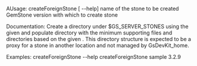 AUsage: createForeignStone [ --help] <stone-name> <gs-version>
  <stone-name>  name of the stone to be created
  <gs-version>  GemStone version with which to create stone
	
Documentation:
Create a directory under $GS_SERVER_STONES using the given
<stone-name> and populate directory with the minimum supporting files and directories
based on the given <gs-version>. This directory structure is expected to be a proxy for a stone in another location and not managed by GsDevKit_home.

Examples:
    createForeignStone --help
    createForeignStone sample 3.2.9
